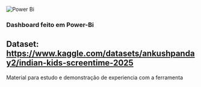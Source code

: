 ![Power Bi](https://img.shields.io/badge/power_bi-F2C811?style=for-the-badge&logo=powerbi&logoColor=black)
### Dashboard feito em Power-Bi
## Dataset: https://www.kaggle.com/datasets/ankushpanday2/indian-kids-screentime-2025

Material para estudo e demonstração de experiencia com a ferramenta

